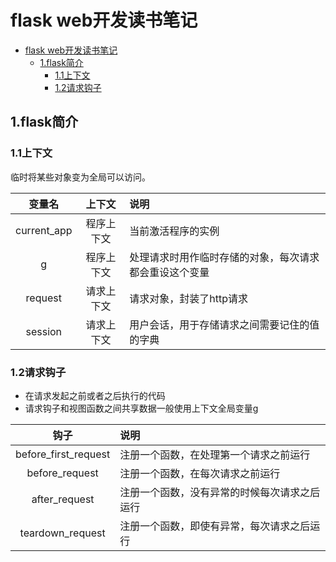# flask web开发读书笔记

<!-- TOC -->

- [flask web开发读书笔记](#flask-web%e5%bc%80%e5%8f%91%e8%af%bb%e4%b9%a6%e7%ac%94%e8%ae%b0)
  - [1.flask简介](#1flask%e7%ae%80%e4%bb%8b)
    - [1.1上下文](#11%e4%b8%8a%e4%b8%8b%e6%96%87)
    - [1.2请求钩子](#12%e8%af%b7%e6%b1%82%e9%92%a9%e5%ad%90)

<!-- /TOC -->

## 1.flask简介

### 1.1上下文

临时将某些对象变为全局可以访问。

| 变量名 | 上下文 | 说明 |
| :-----: | :---: | :--- |
| current_app | 程序上下文 | 当前激活程序的实例 |
| g | 程序上下文 | 处理请求时用作临时存储的对象，每次请求都会重设这个变量 |
| request | 请求上下文 | 请求对象，封装了http请求 |
| session | 请求上下文 | 用户会话，用于存储请求之间需要记住的值的字典 |

### 1.2请求钩子

- 在请求发起之前或者之后执行的代码
- 请求钩子和视图函数之间共享数据一般使用上下文全局变量g

| 钩子 | 说明 |
| :---: | :--- |
| before_first_request | 注册一个函数，在处理第一个请求之前运行 |
| before_request | 注册一个函数，在每次请求之前运行 |
| after_request | 注册一个函数，没有异常的时候每次请求之后运行 |
| teardown_request | 注册一个函数，即使有异常，每次请求之后运行 |
